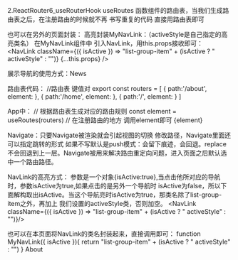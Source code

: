 2.ReactRouter6_useRouterHook
useRoutes 函数组件的路由表，当我们生成路由表之后，在注册路由的时候就不再 书写重复的代码  直接用路由表即可


也可以在另外的页面封装：
高亮封装MyNavLink：（activeStyle是自己指定的高亮类名）
在MyNavLink组件中 引入NavLink，用this.props接收即可：
<NavLink className={({ isActive }) => "list-group-item" + (isActive ? " activeStyle" : "")} {...this.props} />

展示导航的使用方式：<MyNavLink to="news">News</MyNavLink>




路由表代码：
//路由表 键值对
export const routers = [
  {
    path:'/about',
    element: <About/>
  },
  {
    path:'/home',
    element: <Home/>
  },
  {
    path:'/',
    element:<Navigate to="/home"></Navigate>
  }
]

App中：
  // 根据路由表生成对应的路由规则
  const element = useRoutes(routers)
  // 在注册路由的地方 调用element即可
  {element}




Navigate：只要Navigate被渲染就会引起视图的切换 修改路径，Navigate里面还可以指定跳转的形式
<Navigate to="/home" replace={true}>  如果不写默认是push模式：会留下痕迹，会回退。replace不会回退到上一层。Navigate被用来解决路由重定向问题，进入页面之后默认选中一个路由路径。


NavLink的高亮方式：
参数是一个对象{isActive:true},当点击他所对应的导航时，参数isActive为true,如果点击的是另外一个导航时 isActive为false，所以下面解构取出isActive。当这个导航亮时isActive为true，那类名除了list-group-item之外，再加上 我们设置的activeStyle类，否则加空。
<NavLink className={({ isActive }) => "list-group-item" + (isActive ? " activeStyle" : "")}/>


也可以在本页面将NavLink的类名封装起来，直接调用即可：
function MyNavLink({ isActive }){
  return "list-group-item" + (isActive ? " activeStyle" : "")
}
<NavLink className={MyNavLink} to="/about">About</NavLink>
